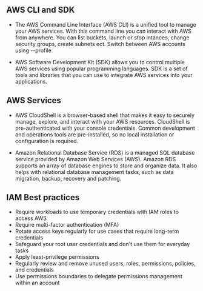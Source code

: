 ## AWS CLI and SDK

- The AWS Command Line Interface (AWS CLI) is a unified tool to manage your AWS services. With this command line you can interact with AWS from anywhere. You can list buckets, launch or stop intances, change security groups, create subnets ect. Switch between AWS accounts using --profile 

- AWS Software Development Kit (SDK) allows you to control multiple AWS services using popular programming languages. SDK is a set of tools and libraries that you can use to integrate AWS services into your applications.

## AWS Services

- AWS CloudShell is a browser-based shell that makes it easy to securely manage, explore, and interact with your AWS resources. CloudShell is pre-authenticated with your console credentials. Common development and operations tools are pre-installed, so no local installation or configuration is required.

- Amazon Relational Database Service (RDS) is a managed SQL database service provided by Amazon Web Services (AWS). Amazon RDS supports an array of database engines to store and organize data. It also helps with relational database management tasks, such as data migration, backup, recovery and patching.

## IAM Best practices

- Require workloads to use temporary credentials with IAM roles to access AWS
- Require multi-factor authentication (MFA)
- Rotate access keys regularly for use cases that require long-term credentials
- Safeguard your root user credentials and don't use them for everyday tasks
- Apply least-privilege permissions
- Regularly review and remove unused users, roles, permissions, policies, and credentials
- Use permissions boundaries to delegate permissions management within an account
